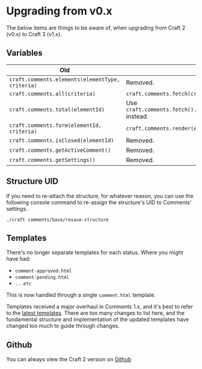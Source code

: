 # Upgrading from v0.x
The below items are things to be aware of, when upgrading from Craft 2 (v0.x) to Craft 3 (v1.x).

## Variables

Old | New
--- | ---
`craft.comments.elements(elementType, criteria)` | Removed.
`craft.comments.all(criteria)` | `craft.comments.fetch(criteria).all()`
`craft.comments.total(elementId)` | Use `craft.comments.fetch().elementId(elementId).count()` instead.
`craft.comments.form(elementId, criteria)` | `craft.comments.render(elementId, criteria)`
`craft.comments.isClosed(elementId)` | Removed.
`craft.comments.getActiveComment()` | Removed.
`craft.comments.getSettings()` | Removed.

## Structure UID
If you need to re-attach the structure, for whatever reason, you can use the following console command to re-assign the structure's UID to Comments' settings.

```
./craft comments/base/resave-structure
```

## Templates
There's no longer separate templates for each status. Where you might have had:

- `comment-approved.html`
- `comment-pending.html`
- `...etc`

This is now handled through a single `comment.html` template.

Templates received a major overhaul in Comments 1.x, and it's best to refer to the [latest templates](https://github.com/verbb/comments/blob/craft-3/src/templates/_special/comments.html). There are too many changes to list here, and the fundamental structure and implementation of the updated templates have changed too much to guide through changes.

## Github
You can always view the Craft 2 version on [Github](https://github.com/verbb/comments/blob/craft-2/comments)